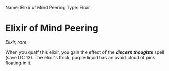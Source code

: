 Name: Elixir of Mind Peering
Type: Elixir

# Elixir of Mind Peering
_Elixir, rare_

When you quaff this elixir, you gain the effect of the **_discern thoughts_** spell (save DC 13). The elixir's thick, purple liquid has an ovoid cloud of pink floating in it.
